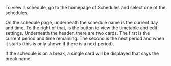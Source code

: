 To view a schedule, go to the homepage of Schedules and select one of the schedules.

On the schedule page, underneath the schedule name is the current day and time. To the right of that, is the button to view the timetable and edit settings. Underneath the header, there are two cards. The first is the current period and time remaining. The second is the next period and when it starts (this is only shown if there is a next period).

If the schedule is on a break, a single card will be displayed that says the break name.
